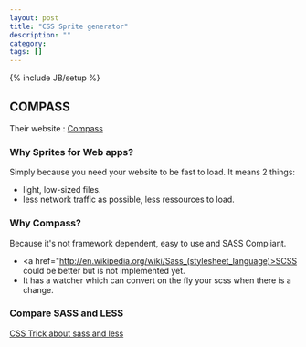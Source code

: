 ```yaml
---
layout: post
title: "CSS Sprite generator"
description: ""
category: 
tags: []
---
```

{% include JB/setup %}


## COMPASS

Their website : [Compass](http://compass-style.org/help/tutorials/spriting/)

### Why Sprites for Web apps?

Simply because you need your website to be fast to load. It means 2 things:

* light, low-sized files.
* less network traffic as possible, less ressources to load.

### Why Compass?

Because it's not framework dependent, easy to use and SASS Compliant.

* <a href="http://en.wikipedia.org/wiki/Sass_(stylesheet_language)>SCSS</a> could be better but is not implemented yet.
* It has a watcher which can convert on the fly your scss when there is a change.

### Compare SASS and LESS

[CSS Trick about sass and less]("http://css-tricks.com/sass-vs-less/")

